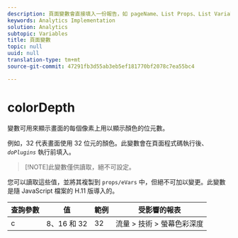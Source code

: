 ```yaml
---
description: 頁面變數會直接填入一份報告，如 pageName、List Props、List Variables 等。
keywords: Analytics Implementation
solution: Analytics
subtopic: Variables
title: 頁面變數
topic: null
uuid: null
translation-type: tm+mt
source-git-commit: 47291fb3d55ab3eb5ef181770bf2078c7ea55bc4

---
```



# colorDepth

 變數可用來顯示畫面的每個像素上用以顯示顏色的位元數。


<!-- 

colordepth.xml

 -->

例如，32 代表畫面使用 32 位元的顏色。此變數會在頁面程式碼執行後、*`doPlugins`* 執行前填入。

> [!NOTE]此變數僅供讀取，絕不可設定。

您可以讀取這些值，並將其複製到 `props/eVars` 中，但絕不可加以變更。此變數是隨 JavaScript 檔案的 H.11 版導入的。

| 查詢參數 | 值 | 範例 | 受影響的報表 |
|---|---|---|---|
| c | 8、16 和 32 | 32 | 流量 &gt; 技術 &gt; 螢幕色彩深度 |
